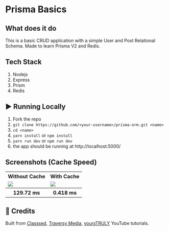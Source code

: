 # Prisma Basics

## What does it do
This is a basic CRUD application with a simple User and Post Relational Schema. Made to learn Prisma V2 and Redis.

## Tech Stack

1. Nodejs
  1. Express
  2. Prism
  3. Redis

## ▶️ Running Locally

1. Fork the repo
2. `git clone https://github.com/<your-username>/prisma-orm.git <name>`
3. `cd <name>`
4. `yarn install` or `npm install`
5. `yarn run dev` or `npm run dev`
6. the app should be running at http://localhost:5000/

## Screenshots (Cache Speed)

<table>
  <tr>
    <th>Without Cache</th>
    <th>With Cache</th>
  </tr>
  <tr>
    <td>
      <img src="https://user-images.githubusercontent.com/50591491/115385355-ad362b80-a1f5-11eb-8482-60b3c7c51c37.png">
    </td>
    <td>
      <img src="https://user-images.githubusercontent.com/50591491/115385436-c50daf80-a1f5-11eb-9f0a-77771bfdc8e2.png">
    </td>
  </tr>
  <tr>
    <th align=centre>129.72 ms</th>
    <th align=centre>0.418 ms</th>
  </tr>
</table>

## 🔔 Credits
Built from [Classsed](https://youtu.be/Ehv69qFvN2I), [Traversy Media](https://youtu.be/oaJq1mQ3dFI), [yoursTRULY](https://youtu.be/RL9mnX0qXhY) YouTube tutorials.
